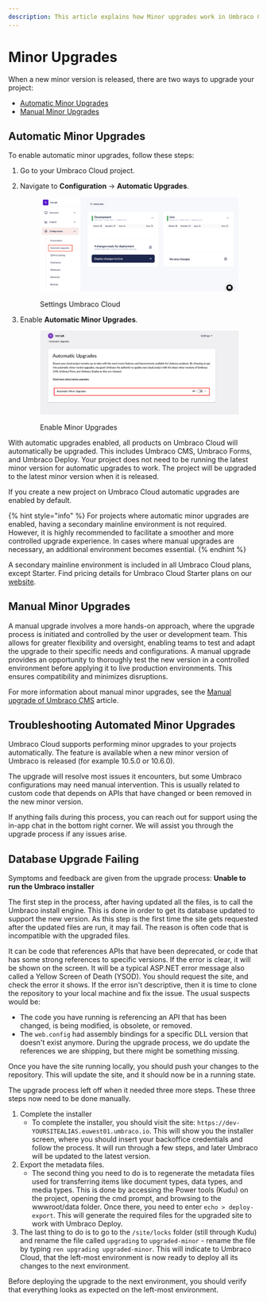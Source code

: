 ```yaml
---
description: This article explains how Minor upgrades work in Umbraco Cloud.
---
```


# Minor Upgrades

When a new minor version is released, there are two ways to upgrade your project:

- [Automatic Minor Upgrades](#automatic-minor-upgrades)
- [Manual Minor Upgrades](#manual-minor-upgrades)

## Automatic Minor Upgrades

To enable automatic minor upgrades, follow these steps:

1. Go to your Umbraco Cloud project.
2. Navigate to **Configuration** -> **Automatic Upgrades**.

    <figure><img src="../.gitbook/assets/image (47).png" alt="Settings Umbraco Cloud"><figcaption><p>Settings Umbraco Cloud</p></figcaption></figure>
3. Enable **Automatic Minor Upgrades**.

    <figure><img src="../.gitbook/assets/image (10) (1).png" alt=""><figcaption><p>Enable Minor Upgrades</p></figcaption></figure>

With automatic upgrades enabled, all products on Umbraco Cloud will automatically be upgraded. This includes Umbraco CMS, Umbraco Forms, and Umbraco Deploy. Your project does not need to be running the latest minor version for automatic upgrades to work. The project will be upgraded to the latest minor version when it is released.

If you create a new project on Umbraco Cloud automatic upgrades are enabled by default.

{% hint style="info" %}
For projects where automatic minor upgrades are enabled, having a secondary mainline environment is not required. However, it is highly recommended to facilitate a smoother and more controlled upgrade experience. In cases where manual upgrades are necessary, an additional environment becomes essential.
{% endhint %}

A secondary mainline environment is included in all Umbraco Cloud plans, except Starter. Find pricing details for Umbraco Cloud Starter plans on our [website](https://umbraco.com/products/umbraco-cloud/pricing).

## Manual Minor Upgrades

A manual upgrade involves a more hands-on approach, where the upgrade process is initiated and controlled by the user or development team. This allows for greater flexibility and oversight, enabling teams to test and adapt the upgrade to their specific needs and configurations. A manual upgrade provides an opportunity to thoroughly test the new version in a controlled environment before applying it to live production environments. This ensures compatibility and minimizes disruptions.

For more information about manual minor upgrades, see the [Manual upgrade of Umbraco CMS](../product-upgrades/manual-upgrades/manual-cms-upgrade.md) article.

## Troubleshooting Automated Minor Upgrades

Umbraco Cloud supports performing minor upgrades to your projects automatically. The feature is available when a new minor version of Umbraco is released (for example 10.5.0 or 10.6.0).

The upgrade will resolve most issues it encounters, but some Umbraco configurations may need manual intervention. This is usually related to custom code that depends on APIs that have changed or been removed in the new minor version.

If anything fails during this process, you can reach out for support using the in-app chat in the bottom right corner. We will assist you through the upgrade process if any issues arise.

## Database Upgrade Failing

Symptoms and feedback are given from the upgrade process: **Unable to run the Umbraco installer**

The first step in the process, after having updated all the files, is to call the Umbraco install engine. This is done in order to get its database updated to support the new version. As this step is the first time the site gets requested after the updated files are run, it may fail. The reason is often code that is incompatible with the upgraded files.

It can be code that references APIs that have been deprecated, or code that has some strong references to specific versions. If the error is clear, it will be shown on the screen. It will be a typical ASP.NET error message also called a Yellow Screen of Death (YSOD). You should request the site, and check the error it shows. If the error isn't descriptive, then it is time to clone the repository to your local machine and fix the issue. The usual suspects would be:

- The code you have running is referencing an API that has been changed, is being modified, is obsolete, or removed.
- The `web.config` had assembly bindings for a specific DLL version that doesn't exist anymore. During the upgrade process, we do update the references we are shipping, but there might be something missing.

Once you have the site running locally, you should push your changes to the repository. This will update the site, and it should now be in a running state.

The upgrade process left off when it needed three more steps. These three steps now need to be done manually.

1. Complete the installer
   - To complete the installer, you should visit the site: `https://dev-YOURSITEALIAS.euwest01.umbraco.io`. This will show you the installer screen, where you should insert your backoffice credentials and follow the process. It will run through a few steps, and later Umbraco will be updated to the latest version.
2. Export the metadata files.
   - The second thing you need to do is to regenerate the metadata files used for transferring items like document types, data types, and media types. This is done by accessing the Power tools (Kudu) on the project, opening the cmd prompt, and browsing to the wwwroot/data folder. Once there, you need to enter `echo > deploy-export`. This will generate the required files for the upgraded site to work with Umbraco Deploy.
3. The last thing to do is to go to the `/site/locks` folder (still through Kudu) and rename the file called `upgrading` to `upgraded-minor` - rename the file by typing `ren upgrading upgraded-minor`. This will indicate to Umbraco Cloud, that the left-most environment is now ready to deploy all its changes to the next environment.

Before deploying the upgrade to the next environment, you should verify that everything looks as expected on the left-most environment.
